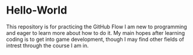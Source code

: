 # Hello-World
This repository is for practicing the GitHub Flow
I am new to programming and eager to learn more about how to do it. My main hopes after learning coding is to get into game development, though I may find other fields of intrest through the course I am in.

